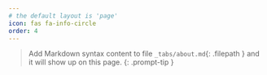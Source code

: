 ```yaml
---
# the default layout is 'page'
icon: fas fa-info-circle
order: 4
---
```

> Add Markdown syntax content to file `_tabs/about.md`{: .filepath } and it will show up on this page.
{: .prompt-tip }
